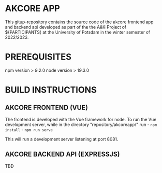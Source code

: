 # AKCORE APP

This gitup-repository contains the source code of the akcore frontend app and backend api developed as part of the the A&K-Project of ${PARTICIPANTS} at the University of Potsdam in the winter semester of 2022/2023.

# PREREQUISITES

npm version > 9.2.0
node version > 19.3.0

# BUILD INSTRUCTIONS


## AKCORE FRONTEND (VUE)

The frontend is developed with the Vue framework for node. To run the Vue development server, while in the directory "repository/akcoreapp/" run
    - `npm install`
    - `npm run serve`

This will run a development server listening at port 8081.

## AKCORE BACKEND API (EXPRESSJS)

TBD